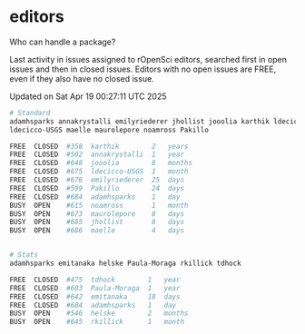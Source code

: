 # editors

Who can handle a package?

Last activity in issues assigned to rOpenSci editors, searched first in open
issues and then in closed issues. Editors with no open issues are FREE, even if
they also have no closed issue.


Updated on Sat Apr 19 00:27:11 UTC 2025

```bash
# Standard
adamhsparks annakrystalli emilyriederer jhollist jooolia karthik ldecicco
ldecicco-USGS maelle maurolepore noamross Pakillo

FREE  CLOSED  #358  karthik        2   years
FREE  CLOSED  #502  annakrystalli  1   year
FREE  CLOSED  #648  jooolia        8   months
FREE  CLOSED  #675  ldecicco-USGS  1   month
FREE  CLOSED  #676  emilyriederer  25  days
FREE  CLOSED  #599  Pakillo        24  days
FREE  CLOSED  #684  adamhsparks    1   day
BUSY  OPEN    #615  noamross       1   month
BUSY  OPEN    #673  maurolepore    8   days
BUSY  OPEN    #685  jhollist       8   days
BUSY  OPEN    #686  maelle         4   days


# Stats
adamhsparks emitanaka helske Paula-Moraga rkillick tdhock

FREE  CLOSED  #475  tdhock        1   year
FREE  CLOSED  #603  Paula-Moraga  1   year
FREE  CLOSED  #642  emitanaka     18  days
FREE  CLOSED  #684  adamhsparks   1   day
BUSY  OPEN    #546  helske        2   months
BUSY  OPEN    #645  rkillick      1   month
```
